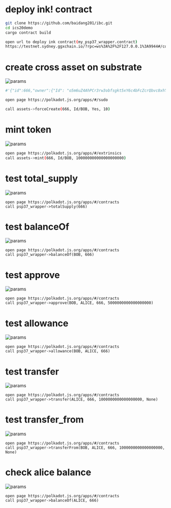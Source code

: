 # deploy ink! contract 

```bash
git clone https://github.com/baidang201/ibc.git
cd ics20demo
cargo contract build

open url to deploy ink contract(my_psp37_wrapper.contract) 
https://testnet.sydney.ggxchain.io/?rpc=ws%3A%2F%2F127.0.0.1%3A9944#/contracts
```


# create cross asset on substrate 
![params](./img/psp37-1.jpg)
```bash
#'{"id":666,"owner":{"Id": "o5m6uZ4AhPCr3rw3obfsgkt5xY6c4bFcZcrQbvc8xhYhkmz5J"},"is_sufficient":true,"min_balance": 10}

open page https://polkadot.js.org/apps/#/sudo

call assets->forceCreate(666, Id/BOB, Yes, 10)
```


# mint token
![params](./img/psp37-2.jpg)
```bash
open page https://polkadot.js.org/apps/#/extrinsics
call assets->mint(666, Id/BOB, 100000000000000000000)
```

# test total_supply
![params](./img/psp37-3.jpg)
```
open page https://polkadot.js.org/apps/#/contracts
call psp37_wrapper->totalSupply(666)
```

# test balanceOf
![params](./img/psp37-4.jpg)
```
open page https://polkadot.js.org/apps/#/contracts
call psp37_wrapper->balanceOf(BOB, 666)
```

# test approve
![params](./img/psp37-5.jpg)
```
open page https://polkadot.js.org/apps/#/contracts
call psp37_wrapper->approve(BOB, ALICE, 666, 5000000000000000000)
```

# test allowance
![params](./img/psp37-6.jpg)
```
open page https://polkadot.js.org/apps/#/contracts
call psp37_wrapper->allowance(BOB, ALICE, 666)
```

# test transfer
![params](./img/psp37-7.jpg)
```
open page https://polkadot.js.org/apps/#/contracts
call psp37_wrapper->transfer(ALICE, 666, 1000000000000000000, None)
```

# test transfer_from
![params](./img/psp37-8.jpg)
```
open page https://polkadot.js.org/apps/#/contracts
call psp37_wrapper->transferFrom(BOB, ALICE, 666, 1000000000000000000, None)
```

# check alice balance
![params](./img/psp37-49.jpg)
```
open page https://polkadot.js.org/apps/#/contracts
call psp37_wrapper->balanceOf(ALICE, 666)
```